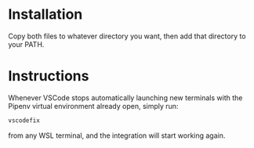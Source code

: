 # Installation

Copy both files to whatever directory you want, then add that directory to your PATH.

# Instructions

Whenever VSCode stops automatically launching new terminals with the Pipenv virtual environment already open, simply run:

```bash
vscodefix
```

from any WSL terminal, and the integration will start working again.
